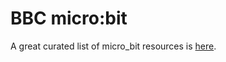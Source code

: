 # BBC micro:bit 

A great curated list of micro_bit resources is [here](https://github.com/carlosperate/awesome-microbit).